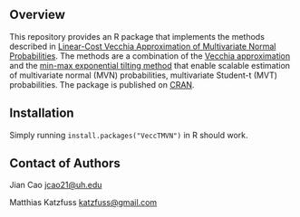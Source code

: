 ## Overview
This repository provides an R package that implements the methods described in [Linear-Cost Vecchia Approximation of Multivariate Normal Probabilities](https://arxiv.org/abs/2311.09426). The methods are a combination of the [Vecchia approximation](https://www.jstor.org/stable/2345768) and the [min-max exponential tilting method](https://www.jstor.org/stable/44681765) that enable scalable estimation of multivariate normal (MVN) probabilities, multivariate Student-t (MVT) probabilities. The package is published on [CRAN](https://cran.r-project.org/web/packages/VeccTMVN/index.html).

## Installation
Simply running `install.packages("VeccTMVN")` in R should work.

## Contact of Authors
Jian Cao <jcao21@uh.edu> 

Matthias Katzfuss <katzfuss@gmail.com>
